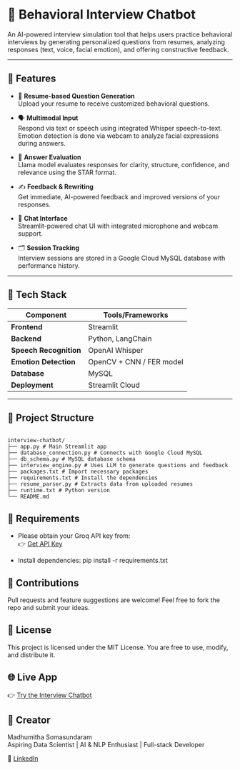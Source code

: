 # 🤖 Behavioral Interview Chatbot

An AI-powered interview simulation tool that helps users practice behavioral interviews by generating personalized questions from resumes, analyzing responses (text, voice, facial emotion), and offering constructive feedback.

---

## 🚀 Features

- 🎯 **Resume-based Question Generation**  
  Upload your resume to receive customized behavioral questions.

- 🗣️ **Multimodal Input**  
  Respond via text or speech using integrated Whisper speech-to-text. Emotion detection is done via webcam to analyze facial expressions during answers.

- 🧠 **Answer Evaluation**  
  Llama model evaluates responses for clarity, structure, confidence, and relevance using the STAR format.

- ✍️ **Feedback & Rewriting**  
  Get immediate, AI-powered feedback and improved versions of your responses.

- 💬 **Chat Interface**  
  Streamlit-powered chat UI with integrated microphone and webcam support.

- 🗂️ **Session Tracking**  
  Interview sessions are stored in a Google Cloud MySQL database with performance history.

---

## 🧱 Tech Stack

| Component             | Tools/Frameworks                           |
|----------------------|--------------------------------------------|
| **Frontend**         | Streamlit                                  |
| **Backend**          | Python, LangChain                          |
| **Speech Recognition** | OpenAI Whisper                            |
| **Emotion Detection** | OpenCV + CNN / FER model                  |
| **Database**         | MySQL                                      |
| **Deployment**       | Streamlit Cloud                            |

---

## 📁 Project Structure
```

interview-chatbot/
├── app.py # Main Streamlit app
├── database_connection.py # Connects with Google Cloud MySQL
├── db_schema.py # MySQL database schema
├── interview_engine.py # Uses LLM to generate questions and feedback
├── packages.txt # Import necessary packages
├── requirements.txt # Install the dependencies
├── resume_parser.py # Extracts data from uploaded resumes
├── runtime.txt # Python version
└── README.md
```

## 🔑 Requirements

- Please obtain your Groq API key from:  
  👉 [Get API Key](https://console.groq.com/keys)

- Install dependencies:
  pip install -r requirements.txt

## 🤝 Contributions
Pull requests and feature suggestions are welcome!
Feel free to fork the repo and submit your ideas.

## 📄 License
This project is licensed under the MIT License.
You are free to use, modify, and distribute it.

## 🌐 Live App
👉 [Try the Interview Chatbot](https://madhumitha-somasundaram-behaview.streamlit.app/)

## 👤 Creator
Madhumitha Somasundaram  
Aspiring Data Scientist | AI & NLP Enthusiast | Full-stack Developer

🔗 [LinkedIn](www.linkedin.com/in/madhumitha-somasundaram-033834171)
